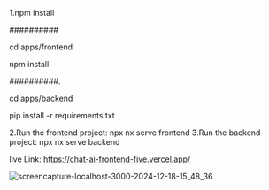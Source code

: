 1.npm install

##########

cd apps/frontend


npm install


##########.

cd apps/backend


pip install -r requirements.txt

2.Run the frontend project:
 npx nx serve frontend
3.Run the backend project:
 npx nx serve backend

live Link: https://chat-ai-frontend-five.vercel.app/


 
![screencapture-localhost-3000-2024-12-18-15_48_36](https://github.com/user-attachments/assets/7da13560-15c7-49e7-8905-f01e12bcaf47)
